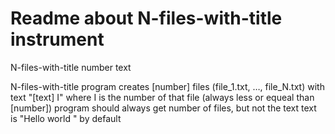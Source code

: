 # Readme about N-files-with-title instrument
N-files-with-title number text

N-files-with-title program creates [number] files (file_1.txt, …, file_N.txt) with text "[text] I" where I is the number of that file (always less or equeal than [number])
program should always get number of files, but not the text
text is "Hello world " by default
